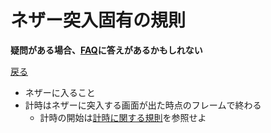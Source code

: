 # ネザー突入固有の規則

**疑問がある場合、[FAQ](https://www.speedrun.com/mcbe/thread/vdv9t)に答えがあるかもしれない**

[戻る](../README.md)

* ネザーに入ること
* 計時はネザーに突入する画面が出た時点のフレームで終わる
    - 計時の開始は[計時に関する規則](../global/README.md#計時に関する規則)を参照せよ
